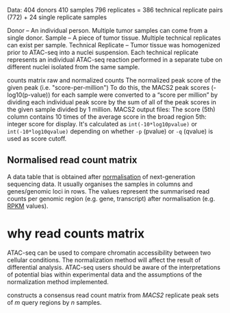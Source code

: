 Data:
404 donors
410 samples
796 replicates = 386 technical replicate pairs (772) + 24 single replicate samples 

Donor – An individual person. Multiple tumor samples can come from a single donor.
Sample – A piece of tumor tissue. Multiple technical replicates can exist per sample.
Technical Replicate – Tumor tissue was homogenized prior to ATAC-seq into a nuclei suspension. Each technical replicate represents an individual ATAC-seq reaction performed in a separate tube on different nuclei isolated from the same sample.

counts matrix
raw and normalized counts
The normalized peak score of the given peak (i.e. "score-per-million")
To do this, the MACS2 peak scores (-log10(p-value)) for each sample were converted to a “score per million” by dividing each individual peak score by the sum of all of the peak scores in the given sample divided by 1 million. 
MACS2 output files:
The score (5th) column contains 10 times of the average score in the broad region
5th: integer score for display. It's calculated as `int(-10*log10pvalue)` or `int(-10*log10qvalue)` depending on whether `-p` (pvalue) or `-q` (qvalue) is used as score cutoff.

## Normalised read count matrix

A data table that is obtained after  [normalisation](https://www.ebi.ac.uk/training/online/glossary/normalisation)  of next-generation sequencing data. It usually organises the samples in columns and genes/genomic loci in rows. The values represent the summarised read counts per genomic region (e.g. gene, transcript) after normalisation (e.g.  [RPKM](https://www.ebi.ac.uk/training/online/glossary/rpkm)  values).

# why read counts matrix
ATAC-seq can be used to compare chromatin accessibility between two cellular conditions.
The normalization method will affect the result of differential analysis.
ATAC-seq users should be aware of the interpretations of potential bias within experimental data and the assumptions of the normalization method implemented.

constructs a consensus read count matrix from _MACS2_ replicate peak sets of _m_ query regions by _n_ samples.

<!--stackedit_data:
eyJoaXN0b3J5IjpbNzIwMjkwNzg2LC0xMjExMDk2MjQsLTE4MD
E5NTMxMDcsMTY1OTM2ODkyNSwtMTQzNjIzNzcyNCwyMTAwOTky
NzEsMzQyNDM4NjQwLC0yMDc0NzA4MjAxLC0xNjU3OTE4ODU4LC
01NTYzOTc5NzIsLTE0ODI1NTY4MDQsLTk2MjE0NDM3MiwxMjI2
OTM0MTMwLC0xNjE1Mjc4ODA0LC0xNTk2OTExMTUxLDExNDE2Nj
c0MTAsNDQyODQ3MDQwLC0xODYyNTQ3NTE0XX0=
-->